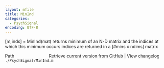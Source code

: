 ```yaml
---
layout: mfile
title: MinInd
categories:
  - PsychSignal
encoding: UTF-8
---
```


[m,inds] = MinInd(mat)
returns minimum of an N-D matrix and the indices at which this minimum
occurs
indices are returned in a [#mins x ndims] matrix


<div class="code_header" style="text-align:right;">
  <span style="float:left;">Path&nbsp;&nbsp;</span> <span class="counter">Retrieve <a href=
  "https://raw.github.com/Psychtoolbox-3/Psychtoolbox-3/beta/./PsychSignal/MinInd.m">current version from GitHub</a> | View <a href=
  "https://github.com/Psychtoolbox-3/Psychtoolbox-3/commits/beta/./PsychSignal/MinInd.m">changelog</a></span>
</div>
<div class="code">
  <code>./PsychSignal/MinInd.m</code>
</div>

